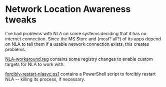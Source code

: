 # Network Location Awareness tweaks

I've had problems with NLA on some systems deciding that it has no internet connection.  Since the MS Store and (most? all?) of its apps depend on NLA to tell them if a usable network connection exists, this creates problems.

[NLA-workaround.reg](NLA-workaround.reg) contains some registry changes to enable custom targets for NLA to work with.

[forcibly-restart-nlasvc.ps1](forcibly-restart-nlasvc.ps1) contains a PowerShell script to forcibly restart NLA -- killing its process, if necessary.

